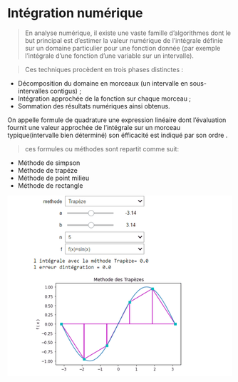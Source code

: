 # Intégration numérique 

> En analyse numérique, il existe une vaste famille d’algorithmes dont le but principal est d’estimer la valeur numérique de l’intégrale définie sur un domaine particulier pour une fonction donnée (par exemple l’intégrale d’une fonction d’une variable sur un intervalle).

> Ces techniques procèdent en trois phases distinctes :

* Décomposition du domaine en morceaux (un intervalle en sous-intervalles contigus) ;
* Intégration approchée de la fonction sur chaque morceau ;
* Sommation des résultats numériques ainsi obtenus.

On appelle formule de quadrature une expression linéaire dont l’évaluation fournit une valeur approchée de l’intégrale sur un morceau typique(intervalle bien déterminé)
son éfficacité est indiqué par  son ordre .
>  ces formules ou méthodes sont repartit comme suit:
* Méthode de simpson
* Méthode de trapéze
* Méthode de point milieu
* Méthode de rectangle


![Alt Text](demo.gif)


